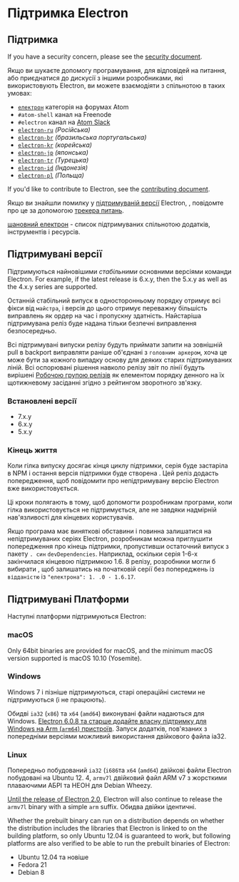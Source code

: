 # Підтримка Electron

## Підтримка

If you have a security concern, please see the [security document](../../SECURITY.md).

Якщо ви шукаєте допомогу програмування, для відповідей на питання, або приєднатися до дискусії з іншими розробниками, які використовують Electron, ви можете взаємодіяти з спільнотою в таких умовах:
- [`електрон`](https://discuss.atom.io/c/electron) категорія на форумах Atom
- `#atom-shell` канал на Freenode
- `#electron` канал на [Atom Slack](https://discuss.atom.io/t/join-us-on-slack/16638?source_topic_id=25406)
- [`electron-ru`](https://telegram.me/electron_ru) *(Російська)*
- [`electron-br`](https://electron-br.slack.com) *(бразильська португальська)*
- [`electron-kr`](https://electron-kr.github.io/electron-kr) *(корейська)*
- [`electron-jp`](https://electron-jp.slack.com) *(японська)*
- [`electron-tr`](https://electron-tr.herokuapp.com) *(Турецька)*
- [`electron-id`](https://electron-id.slack.com) *(Індонезія)*
- [`electron-pl`](https://electronpl.github.io) *(Польща)*

If you'd like to contribute to Electron, see the [contributing document](../../CONTRIBUTING.md).

Якщо ви знайшли помилку у [підтримуваній версії](#supported-versions) Electron, , повідомте про це за допомогою [трекера питань](../development/issues.md).

[шановний електрон](https://github.com/sindresorhus/awesome-electron) - список підтримуваних спільнотою додатків, інструментів і ресурсів.

## Підтримувані версії

Підтримуються найновішими *стабільними* основними версіями команди Electron. For example, if the latest release is 6.x.y, then the 5.x.y as well as the 4.x.y series are supported.

Останній стабільний випуск в односторонньому порядку отримує всі фікси від `майстра`, і версія до цього отримує переважну більшість виправлень як ордер на час і пропускну здатність. Найстаріша підтримувана реліз буде надана тільки безпечні виправлення безпосередньо.

Всі підтримувані випуски релізу будуть приймати запити на зовнішній pull в backport виправляти раніше об'єднані з `головним аркером`, хоча це може бути за кожного випадку основу для деяких старих підтримуваних ліній. Всі оспорювані рішення навколо релізу звіт по лінії будуть вирішені [Робочою групою релізів](https://github.com/electron/governance/tree/master/wg-releases) як елементом порядку денного на їх щотижневому засіданні згідно з рейтингом зворотного зв'язку.

### Встановлені версії
- 7.x.y
- 6.x.y
- 5.x.y

### Кінець життя

Коли гілка випуску досягає кінця циклу підтримки, серія буде застаріла в NPM і остання версія підтримки буде створена . Цей реліз додасть попередження, щоб повідомити про непідтримувану версію Electron вже використовується.

Ці кроки полягають в тому, щоб допомогти розробникам програми, коли гілка використовується не підтримується, але не завдяки надмірній нав'язливості для кінцевих користувачів.

Якщо програма має виняткові обставини і повинна залишатися на непідтримуваних серіях Electron, розробникам можна приглушити попередження про кінець підтримки, пропустивши остаточний випуск з пакету `. син` `devDependencies`. Наприклад, оскільки серія 1-6-х закінчилася кінцевою підтримкою 1.6. 8 релізу, розробники могли б вибирати , щоб залишатись на початковій серії без попереджень із `відданістю` із `"електрона": 1. .0 - 1.6.17`.

## Підтримувані Платформи

Наступні платформи підтримуються Electron:

### macOS

Only 64bit binaries are provided for macOS, and the minimum macOS version supported is macOS 10.10 (Yosemite).

### Windows

Windows 7 і пізніше підтримуються, старі операційні системи не підтримуються (і не працюють).

Обидві `ia32` (`x86`) та `x64` (`amd64`) виконувані файли надаються для Windows. [Electron 6.0.8 та старше додайте власну підтримку для Windows на Arm (`arm64`) пристроїв](windows-arm.md). Запуск додатків, пов'язаних з попередніми версіями можливий використання двійкового файла ia32.

### Linux

Попередньо побудований `ia32` (`i686`та `x64` (`amd64`) двійкові файли Electron побудовані на Ubuntu 12. 4, `armv7l` двійковий файл ARM v7 з жорсткими плаваючими АБРІ та НЕОН для Debian Wheezy.

[Until the release of Electron 2.0][arm-breaking-change], Electron will also continue to release the `armv7l` binary with a simple `arm` suffix. Обидва двійки ідентичні.

Whether the prebuilt binary can run on a distribution depends on whether the distribution includes the libraries that Electron is linked to on the building platform, so only Ubuntu 12.04 is guaranteed to work, but following platforms are also verified to be able to run the prebuilt binaries of Electron:

* Ubuntu 12.04 та новіше
* Fedora 21
* Debian 8

[arm-breaking-change]: https://github.com/electron/electron/blob/master/docs/api/breaking-changes.md#duplicate-arm-assets
